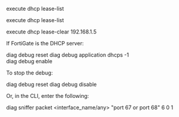 execute dhcp lease-list

execute dhcp lease-list <interface>

execute dhcp lease-clear 192.168.1.5


If FortiGate is the DHCP server:

diag debug reset
diag debug application dhcps -1  
diag debug enable 


To stop the debug:  

diag debug reset
diag debug disable


Or, in the CLI, enter the following:  

diag sniffer packet <interface_name/any> "port 67 or port 68" 6 0 1
